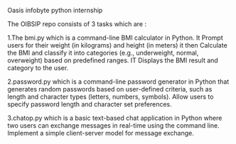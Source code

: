 Oasis infobyte python internship

The OIBSIP repo consists of 3 tasks which are :

1.The bmi.py which is a command-line BMI calculator in Python. It Prompt users for their weight (in kilograms) and height (in meters) it then Calculate the BMI and classify it into categories (e.g., underweight, normal, overweight) based on predefined ranges. IT Displays the BMI result and category to the user.

2.password.py which is a command-line password generator in Python that generates random passwords based on user-defined criteria, such as length and character types (letters, numbers, symbols). Allow users to specify password length and character set preferences.

3.chatop.py which is a basic text-based chat application in Python where two users can exchange messages in real-time using the command line. Implement a simple client-server model for message exchange.
